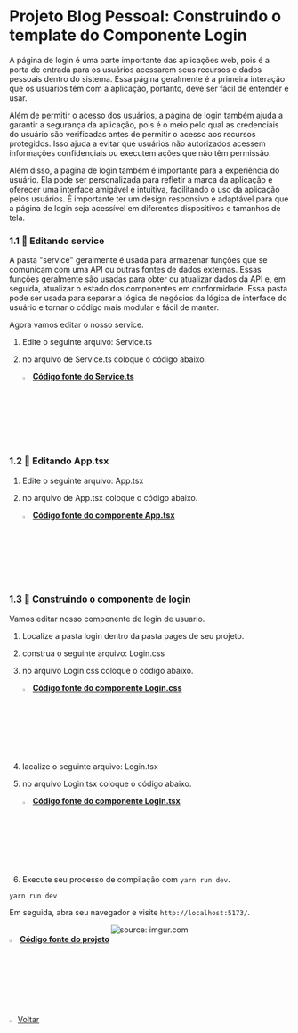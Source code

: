 ﻿

<h1>Projeto Blog Pessoal: Construindo o template do Componente Login</h1>

A página de login é uma parte importante das aplicações web, pois é a porta de entrada para os usuários acessarem seus recursos e dados pessoais dentro do sistema. Essa página geralmente é a primeira interação que os usuários têm com a aplicação, portanto, deve ser fácil de entender e usar.

Além de permitir o acesso dos usuários, a página de login também ajuda a garantir a segurança da aplicação, pois é o meio pelo qual as credenciais do usuário são verificadas antes de permitir o acesso aos recursos protegidos. Isso ajuda a evitar que usuários não autorizados acessem informações confidenciais ou executem ações que não têm permissão.

Além disso, a página de login também é importante para a experiência do usuário. Ela pode ser personalizada para refletir a marca da aplicação e oferecer uma interface amigável e intuitiva, facilitando o uso da aplicação pelos usuários. É importante ter um design responsivo e adaptável para que a página de login seja acessível em diferentes dispositivos e tamanhos de tela.

<h3>1.1 👣 Editando service </h3>

A pasta "service" geralmente é usada para armazenar funções que se comunicam com uma API ou outras fontes de dados externas. Essas funções geralmente são usadas para obter ou atualizar dados da API e, em seguida, atualizar o estado dos componentes em conformidade. Essa pasta pode ser usada para separar a lógica de negócios da lógica de interface do usuário e tornar o código mais modular e fácil de manter.

Agora vamos editar o nosso service.

1. Edite o seguinte arquivo: Service.ts

2. no arquivo de Service.ts coloque o código abaixo.

   <div align="left"><img src="https://i.imgur.com/JACNZiR.png" title="source: imgur.com" width="3%"/> <a href="https://github.com/LucasCapSilva/blog-pessoal-react-2023/blob/login-template/src/services/Service.ts" target="_blank"><b>Código fonte do Service.ts</b></a> 

<h3>1.2 👣 Editando App.tsx </h3>

1. Edite o seguinte arquivo: App.tsx

2. no arquivo de App.tsx coloque o código abaixo.

   <div align="left"><img src="https://i.imgur.com/JACNZiR.png" title="source: imgur.com" width="3%"/> <a href="https://github.com/LucasCapSilva/blog-pessoal-react-2023/blob/login-template/src/App.tsx" target="_blank"><b>Código fonte do componente App.tsx</b></a> 

<h3>1.3 👣 Construindo o componente de login  </h3>

Vamos editar nosso componente de login de usuario.

1. Localize a pasta login dentro da pasta pages de seu projeto.

2. construa o seguinte arquivo: Login.css

3. no arquivo Login.css coloque o código abaixo.

   <div align="left"><img src="https://i.imgur.com/JACNZiR.png" title="source: imgur.com" width="3%"/> <a href="https://github.com/LucasCapSilva/blog-pessoal-react-2023/blob/login-template/src/pages/login/Login.css" target="_blank"><b>Código fonte do componente Login.css</b></a> 

4. lacalize o seguinte arquivo: Login.tsx

5. no arquivo Login.tsx coloque o código abaixo.

   <div align="left"><img src="https://i.imgur.com/JACNZiR.png" title="source: imgur.com" width="3%"/> <a href="https://github.com/LucasCapSilva/blog-pessoal-react-2023/blob/login-template/src/pages/login/Login.tsx" target="_blank"><b>Código fonte do componente Login.tsx</b></a> 

6. Execute seu processo de compilação com `yarn run dev`.

```
yarn run dev
```


Em seguida, abra seu navegador e visite `http://localhost:5173/`. 

<div align="center"><img src="https://i.imgur.com/prjnr8D.png" title="source: imgur.com" /></div>

<div align="left"><img src="https://i.imgur.com/JACNZiR.png" title="source: imgur.com" width="3%"/> <a href="https://github.com/LucasCapSilva/blog-pessoal-react-2023/tree/login-template" target="_blank"><b>Código fonte do projeto</b></a>     
<br />

<br />


<div align="left"><a href="README.md"><img src="https://i.imgur.com/XMgF3gl.png" title="source: imgur.com" width="3%"/>Voltar</a></div>
